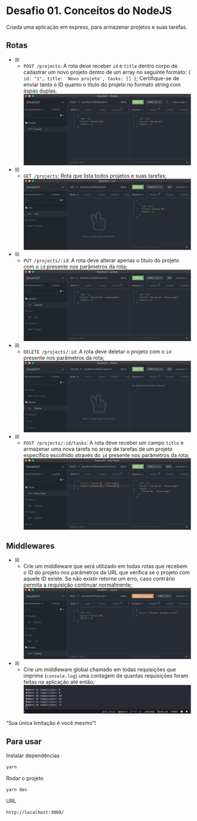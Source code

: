 # Desafio 01. Conceitos do NodeJS

Criada uma aplicação em express, para armazenar projetos e suas tarefas.

## Rotas

- [x] - `POST /projects`: A rota deve receber `id` e `title` dentro corpo de cadastrar um novo projeto dentro de um array no seguinte formato: `{ id: "1", title: 'Novo projeto', tasks: [] }`; Certifique-se de enviar tanto o ID quanto o título do projeto no formato string com àspas duplas.
![Desafio 01.](./demo/demoPost.png "demoPost")


- [x] - `GET /projects`: Rota que lista todos projetos e suas tarefas;
![Desafio 01.](./demo/demoList.png "demoList")

- [x] - `PUT /projects/:id`: A rota deve alterar apenas o título do projeto com o `id` presente nos parâmetros da rota;
![Desafio 01.](./demo/demoUpdate.png "demoUpdate")

- [x] - `DELETE /projects/:id`: A rota deve deletar o projeto com o `id` presente nos parâmetros da rota;
![Desafio 01.](./demo/demoDelete.png "demoDelete")

- [x] - `POST /projects/:id/tasks`: A rota deve receber um campo `title` e armazenar uma nova tarefa no array de tarefas de um projeto específico escolhido através do `id` presente nos parâmetros da rota;
![Desafio 01.](./demo/demoPostTasks.png "demoPostTasks")


## Middlewares

- [x] - Crie um middleware que será utilizado em todas rotas que recebem o ID do projeto nos parâmetros da URL que verifica se o projeto com aquele ID existe. Se não existir retorne um erro, caso contrário permita a requisição continuar normalmente;
![Desafio 01.](./demo/demoTestNewProjectExist.png "demoTestNewProjectExist")

- [x] - Crie um middleware global chamado em todas requisições que imprime (`console.log`) uma contagem de quantas requisições foram feitas na aplicação até então;
![Desafio 01.](./demo/demoRequisicoes.png "demoRequisicoes")

“Sua única limitação é você mesmo”!

## Para usar

Instalar dependências
```sh
yarn
```
Rodar o projeto
```sh
yarn dev
```
URL
```sh
http://localhost:3000/
```
